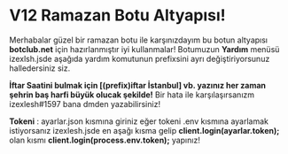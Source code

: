 # V12 Ramazan Botu Altyapısı!
Merhabalar güzel bir ramazan botu ile karşınızdayım bu botun altyapısı **botclub.net** için hazırlanmıştır iyi kullanmalar! 
Botumuzun **Yardım** menüsü izexlsh.jsde aşağıda yardım komutunun prefixsini ayrı değiştiriyorsunuz halledersiniz siz.

**İftar Saatini bulmak için [(prefix)iftar İstanbul] vb. yazınız her zaman şehrin baş harfi büyük olucak şekilde!**
Bir hata ile karşılaşırsanızm izexlesh#1597 bana dmden yazabilirsiniz!

**Tokeni** : ayarlar.json kısmına giriniz eğer tokeni .env kısmına ayarlamak istiyorsanız izexlesh.jsde en aşağı kısma gelip **__client.login(ayarlar.token);__** olan kısmı **__client.login(process.env.token);__** yapınız!
